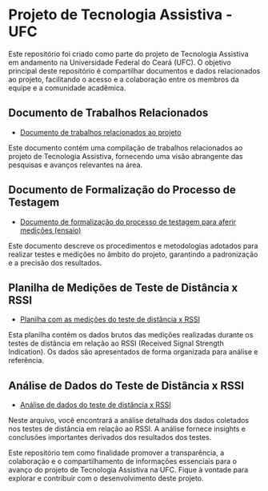 # Projeto de Tecnologia Assistiva - UFC

Este repositório foi criado como parte do projeto de Tecnologia Assistiva em andamento na Universidade Federal do Ceará (UFC). O objetivo principal deste repositório é compartilhar documentos e dados relacionados ao projeto, facilitando o acesso e a colaboração entre os membros da equipe e a comunidade acadêmica.

## Documento de Trabalhos Relacionados

- [Documento de trabalhos relacionados ao projeto](https://www.overleaf.com/8988591931jhfvrqbchkph)

Este documento contém uma compilação de trabalhos relacionados ao projeto de Tecnologia Assistiva, fornecendo uma visão abrangente das pesquisas e avanços relevantes na área.

## Documento de Formalização do Processo de Testagem

- [Documento de formalização do processo de testagem para aferir medições (ensaio)](https://www.overleaf.com/9367458988wfbwykmsnvpx)

Este documento descreve os procedimentos e metodologias adotados para realizar testes e medições no âmbito do projeto, garantindo a padronização e a precisão dos resultados.

## Planilha de Medições de Teste de Distância x RSSI

- [Planilha com as medições do teste de distância x RSSI](https://docs.google.com/spreadsheets/d/1BJFcSaeooz5HppLxJCPtt548tpmHNNcFdjdimr2cdy0/edit?usp=sharing)

Esta planilha contém os dados brutos das medições realizadas durante os testes de distância em relação ao RSSI (Received Signal Strength Indication). Os dados são apresentados de forma organizada para análise e referência.

## Análise de Dados do Teste de Distância x RSSI

- [Análise de dados do teste de distância x RSSI](https://drive.google.com/file/d/1LTBB3fIaVUh2AvR9scmz-dTAWdu5rNAU/view?usp=sharing)

Neste arquivo, você encontrará a análise detalhada dos dados coletados nos testes de distância em relação ao RSSI. A análise fornece insights e conclusões importantes derivados dos resultados dos testes.

Este repositório tem como finalidade promover a transparência, a colaboração e o compartilhamento de informações essenciais para o avanço do projeto de Tecnologia Assistiva na UFC. Fique à vontade para explorar e contribuir com o desenvolvimento deste projeto.
